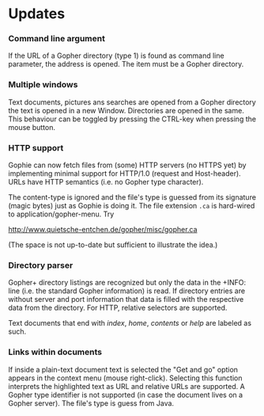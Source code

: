 

# Updates


### Command line argument

If the URL of a Gopher directory (type 1) is found as command line
parameter, the address is opened.  The item must be a Gopher
directory.


### Multiple windows

Text documents, pictures ans searches are opened from a Gopher
directory the text is opened in a new Window.  Directories are opened
in the same.  This behaviour can be toggled by pressing the CTRL-key
when pressing the mouse button.


### HTTP support

Gophie can now fetch files from (some) HTTP servers (no HTTPS yet) by
implementing minimal support for HTTP/1.0 (request and Host-header).
URLs have HTTP semantics (i.e. no Gopher type character).

The content-type is ignored and the file's type is guessed from its
signature (magic bytes) just as Gophie is doing it.  The file
extension `.ca` is hard-wired to application/gopher-menu.  Try

  <http://www.quietsche-entchen.de/gopher/misc/gopher.ca>

(The space is not up-to-date but sufficient to illustrate the idea.)


### Directory parser

Gopher+ directory listings are recognized but only the data in the
+INFO: line (i.e. the standard Gopher information) is read.  If
directory entries are without server and port information that data is
filled with the respective data from the directory.  For HTTP, relative
selectors are supported.

Text documents that end with _index_, _home_, _contents_ or _help_ are
labeled as such.


### Links within documents

If inside a plain-text document text is selected the "Get and go"
option appears in the context menu (mouse right-click).  Selecting
this function interprets the highlighted text as URL and relative URLs
are supported.  A Gopher type identifier is not supported (in case the
document lives on a Gopher server).  The file's type is guess from
Java.

